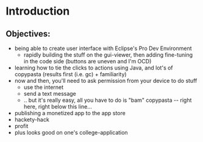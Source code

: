 Introduction
============


Objectives:
-----------

* being able to create user interface with Eclipse's Pro Dev Environment
  * rapidly building the stuff on the gui-viewer, then adding fine-tuning in the code side (buttons are uneven and I'm OCD)
* learning how to tie the clicks to actions using Java, and lot's of copypasta (results first (i.e. gc) + familiarity)
* now and then, you'll need to ask permission from your device to do stuff
  * use the internet
  * send a text message
  * .. but it's really easy, all you have to do is "bam" copypasta -- right here, right below this line...
* publishing a monetized app to the app store
* hackety-hack
* profit
* plus looks good on one's college-application


